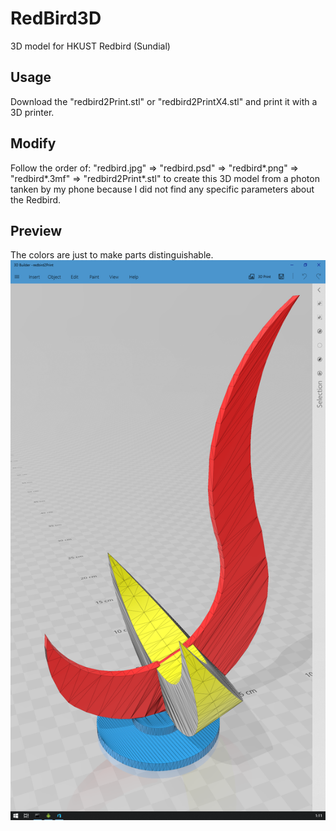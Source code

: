 # RedBird3D

3D model for HKUST Redbird (Sundial)

## Usage

Download the "redbird2Print.stl" or "redbird2PrintX4.stl" and print it with a 3D printer.

## Modify

Follow the order of: "redbird.jpg" => "redbird.psd" => "redbird*.png" => "redbird*.3mf" => "redbird2Print*.stl" to create this 3D model from a photon tanken by my phone because I did not find any specific parameters about the Redbird.

## Preview

The colors are just to make parts distinguishable.
![preview](redbird3dPreview.png)
